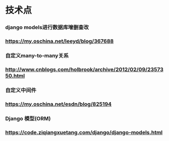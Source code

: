 # 技术点
### django models进行数据库增删查改
### https://my.oschina.net/leeyd/blog/367688
### 自定义many-to-many关系
### http://www.cnblogs.com/holbrook/archive/2012/02/09/2357350.html
### 自定义中间件
### https://my.oschina.net/esdn/blog/825194
### Django 模型(ORM)
### https://code.ziqiangxuetang.com/django/django-models.html